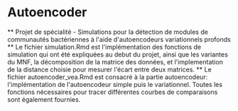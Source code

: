 # Autoencoder
** Projet de spécialité - Simulations pour la détection de modules de communautés bactériennes à l'aide d'autoencodeurs variationnels profonds
** Le fichier simulation.Rmd est l'implémentation des fonctions de simulation qui ont été expliquées au debut du projet, ainsi que les variantes du MNF, la décomposition de la matrice des données, et l'implementation de la distance choisie pour mesurer l'écart entre deux matrices.
** Le fichier autoencoder_vea.Rmd est consacré à la partie autoencodeur: l'implémentation de l'autoencodeur simple puis le variationnel. Toutes les fonctions nécessaires pour tracer différentes courbes de comparaisons sont également fournies.

